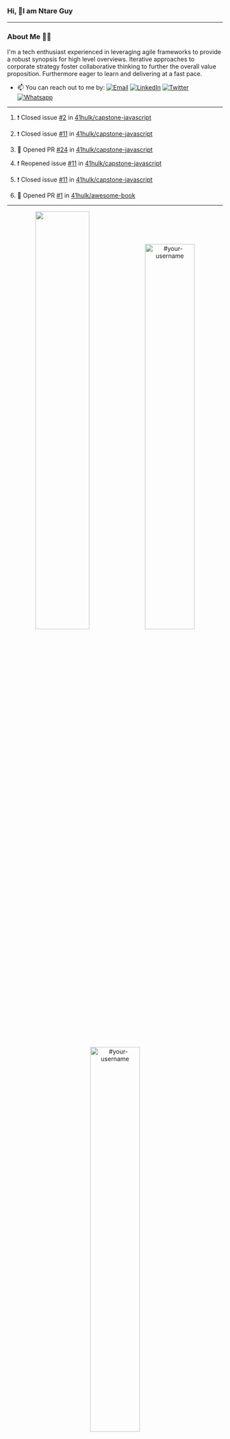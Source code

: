 ### Hi, 👋I am Ntare Guy

---

### About Me 👨‍💻

I'm a tech enthusiast experienced in leveraging agile frameworks to provide a robust synopsis for high level overviews. Iterative approaches to corporate strategy foster collaborative thinking to further the overall value proposition. Furthermore eager to learn and delivering at a fast pace.

- 📫 You can reach out to me by:
  [![Email](https://img.shields.io/badge/--gmail?label=Gmail&logo=Gmail&style=social)](mailto:gntare2@gmail.com)
  [![LinkedIn](https://img.shields.io/badge/--linkedin?label=LinkedIn&logo=LinkedIn&style=social)](https://www.linkedin.com/in/ntare-guy)
  [![Twitter](https://img.shields.io/badge/--twitter?label=Twitter&logo=Twitter&style=social)](https://twitter.com/ntare_guy)
  [![Whatsapp](https://img.shields.io/badge/--whatsapp?label=Whatsapp&logo=whatsapp&style=social)](https://api.whatsapp.com/send?phone=+250780770022&text=Hello%20Guy!%20%F0%9F%91%8B%F0%9F%8F%BB)

---

<!--START_SECTION:activity-->
1. ❗️ Closed issue [#2](https://github.com/41hulk/capstone-javascript/issues/2) in [41hulk/capstone-javascript](https://github.com/41hulk/capstone-javascript)

2. ❗️ Closed issue [#11](https://github.com/41hulk/capstone-javascript/issues/11) in [41hulk/capstone-javascript](https://github.com/41hulk/capstone-javascript)
3. 💪 Opened PR [#24](https://github.com/41hulk/capstone-javascript/pull/24) in [41hulk/capstone-javascript](https://github.com/41hulk/capstone-javascript)
4. ❗️ Reopened issue [#11](https://github.com/41hulk/capstone-javascript/issues/11) in [41hulk/capstone-javascript](https://github.com/41hulk/capstone-javascript)
5. ❗️ Closed issue [#11](https://github.com/41hulk/capstone-javascript/issues/11) in [41hulk/capstone-javascript](https://github.com/41hulk/capstone-javascript)
5. 💪 Opened PR [#1](https://github.com/41hulk/awesome-book/pull/1) in [41hulk/awesome-book](https://github.com/41hulk/awesome-book)
<!--END_SECTION:activity-->

---

<p align="center">
<img width="50%" src="https://github-readme-stats.vercel.app/api?username=41hulk&theme=highcontrast&hide_border=true alt="#your-username" />
<img width="48%" src="https://github-readme-stats.vercel.app/api/top-langs?username=41hulk&show_icons=true&theme=dark&locale=en&layout=compact&hide_border=true" alt="#your-username" />
<img width="48%" src="https://github-readme-streak-stats.herokuapp.com/?user=41hulk&theme=highcontrast&hide_border=true" alt="#your-username" />
</p>

